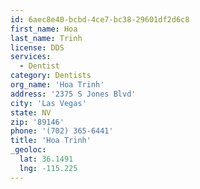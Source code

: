 ```yaml
---
id: 6aec8e40-bcbd-4ce7-bc38-29601df2d6c8
first_name: Hoa
last_name: Trinh
license: DDS
services:
  - Dentist
category: Dentists
org_name: 'Hoa Trinh'
address: '2375 S Jones Blvd'
city: 'Las Vegas'
state: NV
zip: '89146'
phone: '(702) 365-6441'
title: 'Hoa Trinh'
_geoloc:
  lat: 36.1491
  lng: -115.225
---
```

